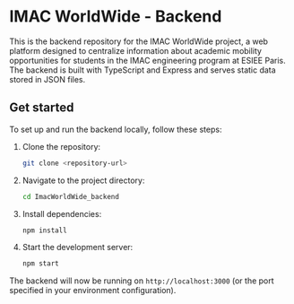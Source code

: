 # IMAC WorldWide - Backend

This is the backend repository for the IMAC WorldWide project, a web platform designed to centralize information about academic mobility opportunities for students in the IMAC engineering program at ESIEE Paris. The backend is built with TypeScript and Express and serves static data stored in JSON files.

## Get started

To set up and run the backend locally, follow these steps:

1. Clone the repository:
   ```bash
   git clone <repository-url>
   ```

2. Navigate to the project directory:
   ```bash
   cd ImacWorldWide_backend
   ```

3. Install dependencies:
   ```bash
   npm install
   ```

4. Start the development server:
   ```bash
   npm start
   ```

The backend will now be running on `http://localhost:3000` (or the port specified in your environment configuration).